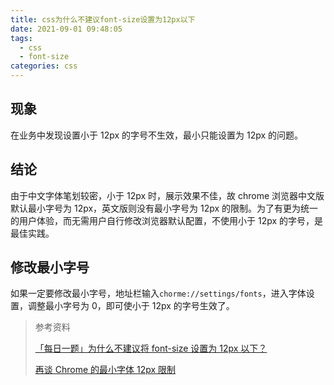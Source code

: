 ```yaml
---
title: css为什么不建议font-size设置为12px以下
date: 2021-09-01 09:48:05
tags:
  - css
  - font-size
categories: css
---
```


## 现象

在业务中发现设置小于 12px 的字号不生效，最小只能设置为 12px 的问题。

## 结论

由于中文字体笔划较密，小于 12px 时，展示效果不佳，故 chrome 浏览器中文版默认最小字号为 12px，英文版则没有最小字号为 12px 的限制。为了有更为统一的用户体验，而无需用户自行修改浏览器默认配置，不使用小于 12px 的字号，是最佳实践。

## 修改最小字号

如果一定要修改最小字号，地址栏输入`chorme://settings/fonts`，进入字体设置，调整最小字号为 0，即可使小于 12px 的字号生效了。

> 参考资料
>
> [「每日一题」为什么不建议将 font-size 设置为 12px 以下？](https://zhuanlan.zhihu.com/p/22374961)
>
> [再谈 Chrome 的最小字体 12px 限制](https://zhuanlan.zhihu.com/p/69695071)
